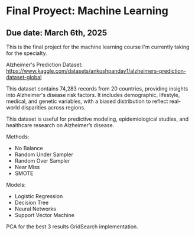 # Final Proyect: Machine Learning
## Due date: March 6th, 2025
This is the final project for the machine learning course I'm currently taking for the specialty.

Alzheimer's Prediction Dataset:
https://www.kaggle.com/datasets/ankushpanday1/alzheimers-prediction-dataset-global

This dataset contains 74,283 records from 20 countries, providing insights into Alzheimer's disease risk factors. It includes demographic, lifestyle, medical, and genetic variables, with a biased distribution to reflect real-world disparities across regions.

This dataset is useful for predictive modeling, epidemiological studies, and healthcare research on Alzheimer’s disease.

Methods:
* No Balance
* Random Under Sampler
* Random Over Sampler
* Near Miss
* SMOTE

Models:
* Logistic Regression
* Decision Tree
* Neural Networks
* Support Vector Machine

PCA for the best 3 results 
GridSearch implementation.
